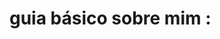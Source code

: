 # guia básico sobre mim :  

<!--
LeticiaCamelloBarros/LeticiaCamelloBarros is a ✨ _special_ ✨ repository because its `README.md` (this file) appears on your GitHub profile.

+estudante de CC ( ciencia da computação ) na cesar school

+atualmente estudando as seguintes linguagens : Java script e python 
 
+aprendendo o básico de front end - CSS e HTML 

+ nascida no dia 19 de janeiro de 2007

+atualmente no primeiro período da minha formação academica
